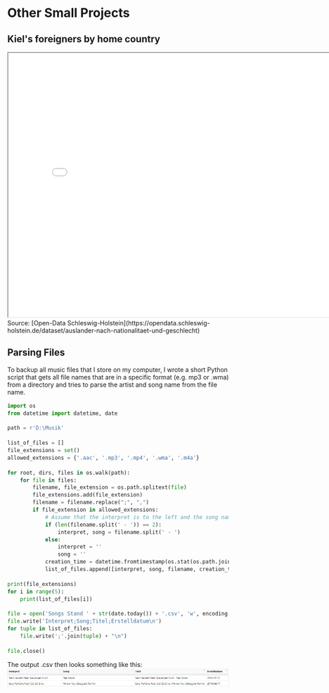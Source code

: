 # Other Small Projects

## Kiel's foreigners by home country

<iframe src = "images/Kiel foreigners by home country.html" width="800" height="600"> </iframe>
Source: [Open-Data Schleswig-Holstein](https://opendata.schleswig-holstein.de/dataset/auslander-nach-nationalitaet-und-geschlecht)

## Parsing Files

To backup all music files that I store on my computer, I wrote a short Python script that gets all file names that are in a specific format (e.g. mp3 or .wma) from a directory and tries to parse the artist and song name from the file name.

```python
import os
from datetime import datetime, date

path = r'D:\Musik'

list_of_files = []
file_extensions = set()
allowed_extensions = {'.aac', '.mp3', '.mp4', '.wma', '.m4a'}

for root, dirs, files in os.walk(path):
    for file in files:
        filename, file_extension = os.path.splitext(file)
        file_extensions.add(file_extension)
        filename = filename.replace(";", ",")
        if file_extension in allowed_extensions:
            # Assume that the interpret is to the left and the song name is to the right of ' - '.
            if (len(filename.split(' - ')) == 2):
                interpret, song = filename.split(' - ')
            else:
                interpret = ''
                song = ''
            creation_time = datetime.fromtimestamp(os.stat(os.path.join(root, file)).st_ctime).strftime("%Y-%m-%d")
            list_of_files.append([interpret, song, filename, creation_time])

print(file_extensions)
for i in range(5):
    print(list_of_files[i])
    
file = open('Songs Stand ' + str(date.today()) + '.csv', 'w', encoding = 'utf-8')
file.write('Interpret;Song;Titel;Erstelldatum\n')
for tuple in list_of_files:
    file.write(';'.join(tuple) + "\n")
    
file.close()
```

The output .csv then looks something like this:
<img src="images/music_csv.png?raw=true"/>

